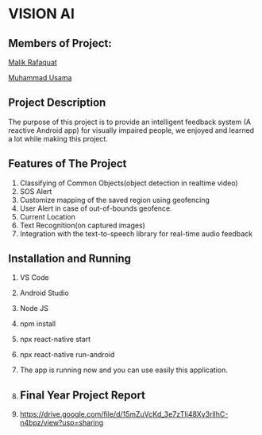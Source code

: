 # VISION AI
## Members of Project:

[Malik Rafaquat](https://github.com/Rafaquatmalik)

[Muhammad Usama](https://github.com/Usama-Faisal)


## Project Description

The purpose of this project is to provide an intelligent feedback system (A reactive Android app) for visually impaired people, we enjoyed and learned a lot while making this project.


## Features of The Project

1.  Classifying of Common Objects(object detection in realtime video)
2.  SOS Alert
3.  Customize mapping of the saved region using geofencing
4.  User Alert in case of out-of-bounds geofence.
5.  Current Location
6.  Text Recognition(on captured images)
7.  Integration with the text-to-speech library for real-time audio feedback

## Installation and Running
1.  VS Code
2.  Android Studio
3.  Node JS
4.  npm install
5.  npx react-native start
6.  npx react-native run-android
7.  The app is running now and you can use easily this application.

8.  ## Final Year Project Report
9.  https://drive.google.com/file/d/15mZuVcKd_3e7zTIj48Xy3rllhC-n4bpz/view?usp=sharing
